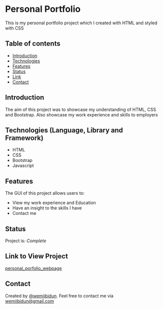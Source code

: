 # Personal Portfolio
This is my personal portfolio project which I created with HTML and styled with CSS

## Table of contents
* [Introduction](#introduction)
* [Technologies](#technologies)
* [Features](#features)
* [Status](#status)
* [Link](#link)
* [Contact](#contact)


## Introduction
The aim of this project was to showcase my understanding of HTML, CSS and Bootstrap.  Also showcase my work experience and skills to employers

## Technologies (Language, Library and Framework)
* HTML
* CSS
* Bootstrap
* Javascript

## Features
The GUI of this project allows users to:
* View my work experience and Education
* Have an insight to the skills I have
* Contact me

## Status
Project is: _Complete_

## Link to View Project

[personal_porfolio_webpage](https://wemiibidun.github.io/personal_portfolio/)


## Contact
Created by [@wemiibidun](https://twitter.com/wemiibidun/). Feel free to contact me via wemiibidun@gmail.com



